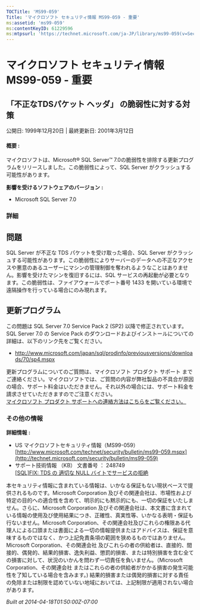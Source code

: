 ```yaml
---
TOCTitle: 'MS99-059'
Title: 'マイクロソフト セキュリティ情報 MS99-059 - 重要'
ms:assetid: 'ms99-059'
ms:contentKeyID: 61229596
ms:mtpsurl: 'https://technet.microsoft.com/ja-JP/library/ms99-059(v=Security.10)'
---
```


マイクロソフト セキュリティ情報 MS99-059 - 重要
===============================================

「不正なTDSパケット ヘッダ」 の脆弱性に対する対策
-------------------------------------------------

公開日: 1999年12月20日 | 最終更新日: 2001年3月12日

#### 概要 :

マイクロソフトは、Microsoft® SQL Server™ 7.0の脆弱性を排除する更新プログラムをリリースしました。この脆弱性によって、SQL Server がクラッシュする可能性があります。

**影響を受けるソフトウェアのバージョン** **:**

-   Microsoft SQL Server 7.0

### 詳細

問題
----

<span></span>
SQL Server が不正な TDS パケットを受け取った場合、SQL Server がクラッシュする可能性があります。この脆弱性によりサーバーのデータへの不正なアクセスや悪意のあるユーザーにマシンの管理制御を奪われるようなことはありません。影響を受けたマシンを復旧するには、SQL サービスの再起動が必要となります。この脆弱性は、ファイアウォールでポート番号 1433 を開いている環境で遠隔操作を行っている場合にのみ現れます。

更新プログラム
--------------

<span></span>
この問題は SQL Server 7.0 Service Pack 2 (SP2) 以降で修正されています。 SQL Server 7.0 の Service Pack のダウンロードおよびインストールについての詳細は、以下のリンク先をご覧ください。

-   <http://www.microsoft.com/japan/sql/prodinfo/previousversions/downloads/70/sp4.mspx>

更新プログラムについてのご質問は、マイクロソフト プロダクト サポート までご連絡ください。マイクロソフトでは、ご質問の内容が弊社製品の不具合が原因の場合、サポート料金はいただきません。それ以外の場合には、サポート料金を請求させていただきますのでご注意ください。  
[マイクロソフト プロダクト サポートへの連絡方法はこちらをご覧ください。](http://www.microsoft.com/japan/security/support/patchqa.mspx)

### その他の情報

**詳細情報** **:**

-   US マイクロソフトセキュリティ情報（MS99-059）  
    [http://www.microsoft.com/technet/security/bulletin/ms99-059.mspx](http://technet.microsoft.com/security/bulletin/ms99-059)
-   サポート技術情報 （KB） 文書番号 ： 248749  
    [\[SQL\]FIX: TDS の 適切な NULL バイトでサービスの拒絶](http://support.microsoft.com/kb/248749)

本セキュリティ情報に含まれている情報は、いかなる保証もない現状ベースで提供されるものです。Microsoft Corporation 及びその関連会社は、市場性および特定の目的への適合性を含めて、明示的にも黙示的にも、一切の保証をいたしません。さらに、Microsoft Corporation 及びその関連会社は、本文書に含まれている情報の使用及び使用結果につき、正確性、真実性等、いかなる表明・保証も行ないません。Microsoft Corporation、その関連会社及びこれらの権限ある代理人による口頭または書面による一切の情報提供またはアドバイスは、保証を意味するものではなく、かつ上記免責条項の範囲を狭めるものではありません。Microsoft Corporation、その関連会社 及びこれらの者の供給者は、直接的、間接的、偶発的、結果的損害、逸失利益、懲罰的損害、または特別損害を含む全ての損害に対して、状況のいかんを問わず一切責任を負いません。（Microsoft Corporation、その関連会社 またはこれらの者の供給者がかかる損害の発生可能性を了知している場合を含みます。) 結果的損害または偶発的損害に対する責任の免除または制限を認めていない地域においては、上記制限が適用されない場合があります。

*Built at 2014-04-18T01:50:00Z-07:00*